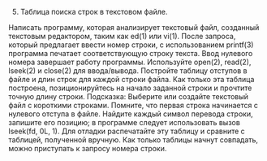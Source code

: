5. Таблица поиска строк в текстовом файле.

Написать программу, которая анализирует текстовый файл, созданный текстовым редактором, таким как ed(1) или vi(1). После запроса, который предлагает ввести номер строки, с использованием printf(3) программа печатает соответствующую строку текста. Ввод нулевого номера завершает работу программы. Используйте open(2), read(2), lseek(2) и close(2) для ввода/вывода. Постройте таблицу отступов в файле и длин строк для каждой строки файла. Как только эта таблица построена, позиционируйтесь на начало заданной строки и прочтите точную длину строки. 
Подсказка: Выберите или создайте текстовый файл с короткими строками. Помните, что первая строка начинается с нулевого отступа в файле. Найдите каждый символ перевода строки, запишите его позицию; в программе следует использовать вызов lseek(fd, 0L, 1). Для отладки распечатайте эту таблицу и сравните с таблицей, полученной вручную. Как только таблицы начнут совпадать, можно приступать к запросу номера строки.

